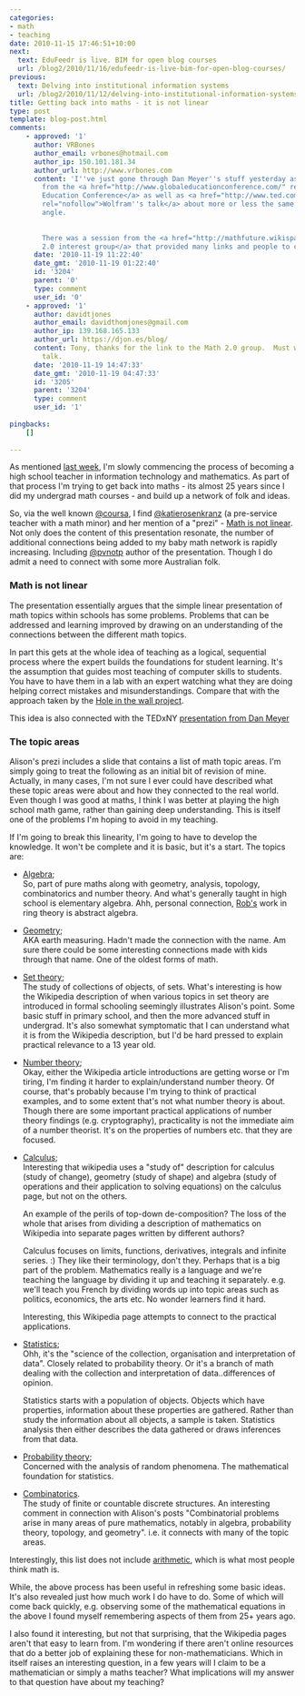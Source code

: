 ```yaml
---
categories:
- math
- teaching
date: 2010-11-15 17:46:51+10:00
next:
  text: EduFeedr is live. BIM for open blog courses
  url: /blog2/2010/11/16/edufeedr-is-live-bim-for-open-blog-courses/
previous:
  text: Delving into institutional information systems
  url: /blog2/2010/11/12/delving-into-institutional-information-systems/
title: Getting back into maths - it is not linear
type: post
template: blog-post.html
comments:
    - approved: '1'
      author: VRBones
      author_email: vrbones@hotmail.com
      author_ip: 150.101.181.34
      author_url: http://www.vrbones.com
      content: 'I''ve just gone through Dan Meyer''s stuff yesterday as part of a linkhole
        from the <a href="http://www.globaleducationconference.com/" rel="nofollow">Global
        Education Conference</a> as well as <a href="http://www.ted.com/talks/lang/eng/conrad_wolfram_teaching_kids_real_math_with_computers.html"
        rel="nofollow">Wolfram''s talk</a> about more or less the same thing from a different
        angle.
    
    
        There was a session from the <a href="http://mathfuture.wikispaces.com/" rel="nofollow">Math
        2.0 interest group</a> that provided many links and people to connect to ...'
      date: '2010-11-19 11:22:40'
      date_gmt: '2010-11-19 01:22:40'
      id: '3204'
      parent: '0'
      type: comment
      user_id: '0'
    - approved: '1'
      author: davidtjones
      author_email: davidthomjones@gmail.com
      author_ip: 139.168.165.133
      author_url: https://djon.es/blog/
      content: Tony, thanks for the link to the Math 2.0 group.  Must watch Wolfram's
        talk.
      date: '2010-11-19 14:47:33'
      date_gmt: '2010-11-19 04:47:33'
      id: '3205'
      parent: '3204'
      type: comment
      user_id: '1'
    
pingbacks:
    []
    
---
```

As mentioned [last week](/blog2/2010/11/12/a-turning-point/#toward), I'm slowly commencing the process of becoming a high school teacher in information technology and mathematics. As part of that process I'm trying to get back into maths - its almost 25 years since I did my undergrad math courses - and build up a network of folk and ideas.

So, via the well known [@coursa](http://twitter.com/#!/courosa), I find [@katierosenkranz](http://twitter.com/#!/katierosenkranz) (a pre-service teacher with a math minor) and her mention of a "prezi" - [Math is not linear](http://prezi.com/aww2hjfyil0u/math-is-not-linear/). Not only does the content of this presentation resonate, the number of additional connections being added to my baby math network is rapidly increasing. Including [@pvnotp](http://twitter.com/#!/pvnotp) author of the presentation. Though I do admit a need to connect with some more Australian folk.

### Math is not linear

The presentation essentially argues that the simple linear presentation of math topics within schools has some problems. Problems that can be addressed and learning improved by drawing on an understanding of the connections between the different math topics.

In part this gets at the whole idea of teaching as a logical, sequential process where the expert builds the foundations for student learning. It's the assumption that guides most teaching of computer skills to students. You have to have them in a lab with an expert watching what they are doing helping correct mistakes and misunderstandings. Compare that with the approach taken by the [Hole in the wall project](http://www.hole-in-the-wall.com/new-way-to-learn.html).

This idea is also connected with the TEDxNY [presentation from Dan Meyer](http://www.youtube.com/watch?v=BlvKWEvKSi8&feature=player_embedded)

### The topic areas

Alison's prezi includes a slide that contains a list of math topic areas. I'm simply going to treat the following as an initial bit of revision of mine. Actually, in many cases, I'm not sure I ever could have described what these topic areas were about and how they connected to the real world. Even though I was good at maths, I think I was better at playing the high school math game, rather than gaining deep understanding. This is itself one of the problems I'm hoping to avoid in my teaching.

If I'm going to break this linearity, I'm going to have to develop the knowledge. It won't be complete and it is basic, but it's a start. The topics are:

- [Algebra](http://en.wikipedia.org/wiki/Algebra);  
    So, part of pure maths along with geometry, analysis, topology, combinatorics and number theory. And what's generally taught in high school is elementary algebra. Ahh, personal connection, [Rob's](http://fabie.cqu.edu.au/FCWViewer/staff.do?site=536&sid=MCDOUGAR) work in ring theory is abstract algebra.
- [Geometry](http://en.wikipedia.org/wiki/Geometry);  
    AKA earth measuring. Hadn't made the connection with the name. Am sure there could be some interesting connections made with kids through that name. One of the oldest forms of math.
- [Set theory](http://en.wikipedia.org/wiki/Set_theory);  
    The study of collections of objects, of sets. What's interesting is how the Wikipedia description of when various topics in set theory are introduced in formal schooling seemingly illustrates Alison's point. Some basic stuff in primary school, and then the more advanced stuff in undergrad. It's also somewhat symptomatic that I can understand what it is from the Wikipedia description, but I'd be hard pressed to explain practical relevance to a 13 year old.
- [Number theory](http://en.wikipedia.org/wiki/Number_theory);  
    Okay, either the Wikipedia article introductions are getting worse or I'm tiring, I'm finding it harder to explain/understand number theory. Of course, that's probably because I'm trying to think of practical examples, and to some extent that's not what number theory is about. Though there are some important practical applications of number theory findings (e.g. cryptography), practicality is not the immediate aim of a number theorist. It's on the properties of numbers etc. that they are focused.
- [Calculus](http://en.wikipedia.org/wiki/Calculus);  
    Interesting that wikipedia uses a "study of" description for calculus (study of change), geometry (study of shape) and algebra (study of operations and their application to solving equations) on the calculus page, but not on the others.
    
    An example of the perils of top-down de-composition? The loss of the whole that arises from dividing a description of mathematics on Wikipedia into separate pages written by different authors?
    
    Calculus focuses on limits, functions, derivatives, integrals and infinite series. :) They like their terminology, don't they. Perhaps that is a big part of the problem. Mathematics really is a language and we're teaching the language by dividing it up and teaching it separately. e.g. we'll teach you French by dividing words up into topic areas such as politics, economics, the arts etc. No wonder learners find it hard.
    
    Interesting, this Wikipedia page attempts to connect to the practical applications.
    
- [Statistics](http://en.wikipedia.org/wiki/Statistics);  
    Ohh, it's the "science of the collection, organisation and interpretation of data". Closely related to probability theory. Or it's a branch of math dealing with the collection and interpretation of data..differences of opinion.
    
    Statistics starts with a population of objects. Objects which have properties, information about these properties are gathered. Rather than study the information about all objects, a sample is taken. Statistics analysis then either describes the data gathered or draws inferences from that data.
    
- [Probability theory](http://en.wikipedia.org/wiki/Probability_theory);  
    Concerned with the analysis of random phenomena. The mathematical foundation for statistics.
- [Combinatorics](http://en.wikipedia.org/wiki/Combinatorics).  
    The study of finite or countable discrete structures. An interesting comment in connection with Alison's posts "Combinatorial problems arise in many areas of pure mathematics, notably in algebra, probability theory, topology, and geometry". i.e. it connects with many of the topic areas.

Interestingly, this list does not include [arithmetic](http://en.wikipedia.org/wiki/Arithmetic), which is what most people think math is.

While, the above process has been useful in refreshing some basic ideas. It's also revealed just how much work I do have to do. Some of which will come back quickly, e.g. observing some of the mathematical equations in the above I found myself remembering aspects of them from 25+ years ago.

I also found it interesting, but not that surprising, that the Wikipedia pages aren't that easy to learn from. I'm wondering if there aren't online resources that do a better job of explaining these for non-mathematicians. Which in itself raises an interesting question, in a few years will I claim to be a mathematician or simply a maths teacher? What implications will my answer to that question have about my teaching?